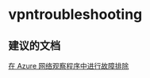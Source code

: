 <properties
    pageTitle="vpntroubleshooting"
    description="vpntroubleshooting"
    service="microsoft.network"
    resource="networkwatcher"
    authors="radwiv"
    displayOrder=""
    selfHelpType="generic"
    supportTopicIds="32583553"
    resourceTags=""
    productPesIds="16160"
    cloudEnvironments="public"
/>


# <a name="vpntroubleshooting"></a>vpntroubleshooting

## <a name="recommended-documents"></a>**建议的文档**
[在 Azure 网络观察程序中进行故障排除](https://docs.microsoft.com/azure/network-watcher/network-watcher-troubleshoot-overview)

